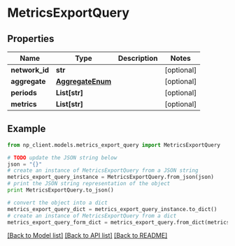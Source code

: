 # MetricsExportQuery


## Properties
Name | Type | Description | Notes
------------ | ------------- | ------------- | -------------
**network_id** | **str** |  | [optional] 
**aggregate** | [**AggregateEnum**](AggregateEnum.md) |  | [optional] 
**periods** | **List[str]** |  | [optional] 
**metrics** | **List[str]** |  | [optional] 

## Example

```python
from np_client.models.metrics_export_query import MetricsExportQuery

# TODO update the JSON string below
json = "{}"
# create an instance of MetricsExportQuery from a JSON string
metrics_export_query_instance = MetricsExportQuery.from_json(json)
# print the JSON string representation of the object
print MetricsExportQuery.to_json()

# convert the object into a dict
metrics_export_query_dict = metrics_export_query_instance.to_dict()
# create an instance of MetricsExportQuery from a dict
metrics_export_query_form_dict = metrics_export_query.from_dict(metrics_export_query_dict)
```
[[Back to Model list]](../README.md#documentation-for-models) [[Back to API list]](../README.md#documentation-for-api-endpoints) [[Back to README]](../README.md)


